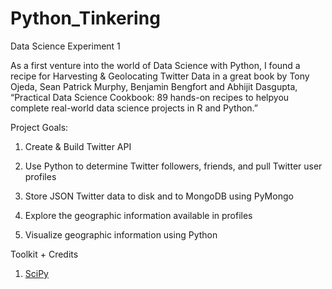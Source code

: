# Python_Tinkering

Data Science Experiment 1

As a first venture into the world of Data Science with Python, I found
a recipe for Harvesting & Geolocating Twitter Data in a great book by
Tony Ojeda, Sean Patrick Murphy, Benjamin Bengfort and Abhijit
Dasgupta, “Practical Data Science Cookbook: 89 hands-on recipes to
helpyou complete real-world data science projects in R and Python.”

Project Goals:

1) Create & Build Twitter API 


2) Use Python to determine Twitter followers, friends, and pull Twitter user profiles 


3) Store JSON Twitter data to disk and to MongoDB using PyMongo


4) Explore the geographic information available in profiles 


5) Visualize geographic information using Python 


Toolkit + Credits 

1. [SciPy](#http://wwww.scipy.org/) 

